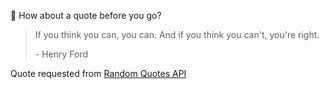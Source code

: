 📣 How about a quote before you go?

> If you think you can, you can. And if you think you can't, you're right.
>
> <p>- Henry Ford</p>

Quote requested from [Random Quotes API](https://github.com/lukePeavey/quotable)
